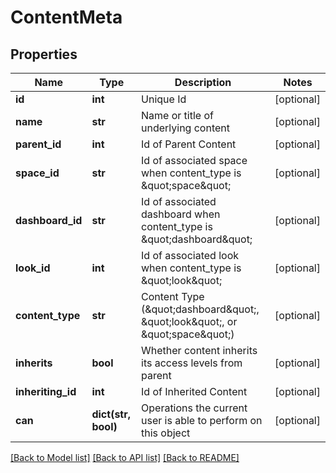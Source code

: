 # ContentMeta

## Properties
Name | Type | Description | Notes
------------ | ------------- | ------------- | -------------
**id** | **int** | Unique Id | [optional] 
**name** | **str** | Name or title of underlying content | [optional] 
**parent_id** | **int** | Id of Parent Content | [optional] 
**space_id** | **str** | Id of associated space when content_type is \&quot;space\&quot; | [optional] 
**dashboard_id** | **str** | Id of associated dashboard when content_type is \&quot;dashboard\&quot; | [optional] 
**look_id** | **int** | Id of associated look when content_type is \&quot;look\&quot; | [optional] 
**content_type** | **str** | Content Type (\&quot;dashboard\&quot;, \&quot;look\&quot;, or \&quot;space\&quot;) | [optional] 
**inherits** | **bool** | Whether content inherits its access levels from parent | [optional] 
**inheriting_id** | **int** | Id of Inherited Content | [optional] 
**can** | **dict(str, bool)** | Operations the current user is able to perform on this object | [optional] 

[[Back to Model list]](../README.md#documentation-for-models) [[Back to API list]](../README.md#documentation-for-api-endpoints) [[Back to README]](../README.md)


